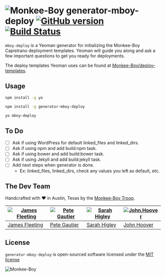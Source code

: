 ![Monkee-Boy](https://dujrsrsgsd3nh.cloudfront.net/img/emoticons/113009/mboy-1403710932.jpg) generator-mboy-deploy [![GitHub version](https://badge.fury.io/gh/Monkee-Boy%2Fgenerator-mboy-deploy.svg)](http://badge.fury.io/gh/Monkee-Boy%2Fgenerator-mboy-deploy) [![Build Status](https://travis-ci.org/Monkee-Boy/generator-mboy-deploy.svg)](https://travis-ci.org/Monkee-Boy/generator-mboy-deploy)
==============

`mboy-deploy` is a Yeoman generator for initializing the Monkee-Boy Capistrano deployment templates. Yeoman will guide you along and ask a few important questions to get you ready for deployments.

The deploy templates Yeoman uses can be found at [Monkee-Boy/deploy-templates](https://github.com/Monkee-Boy/deploy-templates).

## Usage

```bash
npm install -g yo
```

```bash
npm install -g generator-mboy-deploy
```

```bash
yo mboy-deploy
```

## To Do

* [ ] Ask if using WordPress for default linked_files and linked_dirs.
* [ ] Ask if using npm and add build:npm task.
* [ ] Ask if using bower and add build:bower task.
* [ ] Ask if using Jekyll and add build:jekyll task.
* [ ] Add next steps when generator is done.
  * Ex: linked_files, linked_dirs, check any values you left as default, etc.


## The Dev Team

Handcrafted with ♥ in Austin, Texas by the [Monkee-Boy Troop](http://www.monkee-boy.com/about/the-troop.php).

| [![James Fleeting](https://avatars0.githubusercontent.com/u/23062?s=144)](https://github.com/fleeting) | [![Pete Gautier](https://avatars3.githubusercontent.com/u/5394199?s=144)](https://github.com/pgautier404) | [![Sarah Higley](https://avatars3.githubusercontent.com/u/3819570?s=144)](https://github.com/smhigley) | [![John,Hoover](https://avatars2.githubusercontent.com/u/48278?s=144)](https://github.com/defvayne23) |
|---|---|---|---|
| [James Fleeting](http://github.com/fleeting) | [Pete Gautier](https://github.com/pgautier404) | [Sarah Higley](https://github.com/smhigley) | [John Hoover](https://github.com/defvayne23) |

## License

`generator-mboy-deploy` is open-sourced software licensed under the [MIT license](http://opensource.org/licenses/MIT)

![Monkee-Boy](http://www.monkee-boy.com/img/logo-withtag-vertical-dark.jpg)
